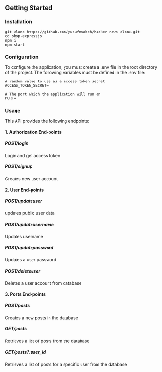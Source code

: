 ## Getting Started

### Installation

```
git clone https://github.com/yusufmsabeh/hacker-news-clone.git
cd shop-expressjs
npm i
npm start
```

### Configuration

To configure the application, you must create a .env file in the root directory of the project. The following variables must be defined in the .env file:

```
# random value to use as a access token secret
ACCESS_TOKEN_SECRET=

# The port which the application will run on
PORT=
```

### Usage

This API provides the following endpoints:

#### 1. Authorization End-points

##### POST/login

Login and get access token

##### POST/signup

Creates new user account

#### 2. User End-points

##### POST/updateuser

updates public user data

##### POST/updateusername

Updates username

##### POST/updatepassword

Updates a user password

##### POST/deleteuser

Deletes a user account from database

#### 3. Posts End-points

##### POST/posts

Creates a new posts in the database

##### GET/posts

Retrieves a list of posts from the database

##### GET/posts?:user_id

Retrieves a list of posts for a specific user from the database
